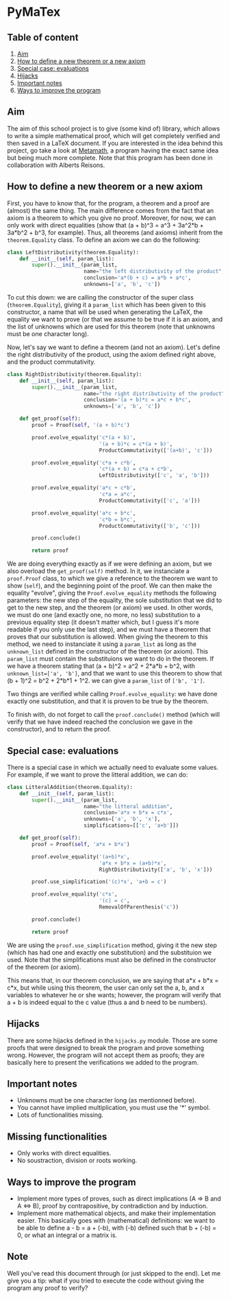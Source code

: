 # PyMaTex
## Table of content
1. [Aim](#Aim)
2. [How to define a new theorem or a new axiom](#How-to-define-a-new-theorem-or-a-new-axiom)
3. [Special case: evaluations](#Special-case-evaluations)
4. [Hijacks](#Hijacks)
5. [Important notes](#Important-notes)
6. [Ways to improve the program](#Ways-to-improve-the-program)

## Aim
The aim of this school project is to give (some kind of) library, which allows to write a simple mathematical proof, which will get completely verified and then saved in a LaTeX document. If you are interested in the idea behind this project, go take a look at [Metamath](http://us.metamath.org/), a program having the exact same idea but being much more complete. Note that this program has been done in collaboration with Alberts Reisons.

## How to define a new theorem or a new axiom
First, you have to know that, for the program, a theorem and a proof are (almost) the same thing. The main difference comes from the fact that an axiom is a theorem to which you give no proof. Moreover, for now, we can only work with direct equalities (show that (a + b)^3 = a^3 + 3a^2\*b + 3a\*b^2 + b^3, for example). Thus, all theorems (and axioms) inherit from the ```theorem.Equality``` class. To define an axiom we can do the following:
```python
class LeftDistributivity(theorem.Equality):
    def __init__(self, param_list):
        super().__init__(param_list,
                         name="the left distributivity of the product",
                         conclusion='a*(b + c) = a*b + a*c',
                         unknowns=['a', 'b', 'c'])
```

To cut this down: we are calling the constructor of the super class (```theorem.Equality```), giving it a ```param_list``` which has been given to this constructor, a name that will be used when generating the LaTeX, the equality we want to prove (or that we assume to be true if it is an axiom, and the list of unknowns which are used for this theorem (note that unknowns must be one character long).

Now, let's say we want to define a theorem (and not an axiom). Let's define the right distributivity of the product, using the axiom defined right above, and the product commutativity. 
```python
class RightDistributivity(theorem.Equality):
    def __init__(self, param_list):
        super().__init__(param_list,
                         name="the right distributivity of the product",
                         conclusion='(a + b)*c = a*c + b*c',
                         unknowns=['a', 'b', 'c'])

    def get_proof(self):
        proof = Proof(self, '(a + b)*c')

        proof.evolve_equality('c*(a + b)',
                              '(a + b)*c = c*(a + b)',
                              ProductCommutativity(['(a+b)', 'c']))

        proof.evolve_equality('c*a + c*b',
                              'c*(a + b) = c*a + c*b',
                              LeftDistributivity(['c', 'a', 'b']))

        proof.evolve_equality('a*c + c*b',
                              'c*a = a*c',
                              ProductCommutativity(['c', 'a']))

        proof.evolve_equality('a*c + b*c',
                              'c*b = b*c',
                              ProductCommutativity(['b', 'c']))

        proof.conclude()

        return proof
```

We are doing everything exactly as if we were defining an axiom, but we also overload the ```get_proof(self)``` method. In it, we instanciate a ```proof.Proof``` class, to which we give a reference to the theorem we want to show (```self```), and the beginning point of the proof. We can then make the equality "evolve", giving the ```Proof.evolve_equality``` methods the following parameters: the new step of the equality, the sole substitution that we did to get to the new step, and the theorem (or axiom) we used. In other words, we must do one (and exactly one, no more, no less) substitution to a previous equality step (it doesn't matter which, but I guess it's more readable if you only use the last step), and we must have a theorem that proves that our substitution is allowed. When giving the theorem to this method, we need to instanciate it using a ```param_list``` as long as the ```unknown_list``` defined in the constructor of the theorem (or axiom). This ```param_list``` must contain the substituions we want to do in the theorem. If we have a theorem stating that (a + b)^2 = a^2 + 2\*a\*b + b^2, with ```unknown_list=['a', 'b']```, and that we want to use this theorem to show that (b + 1)^2 = b^2 + 2\*b\*1 + 1^2. we can give a ```param_list``` of ```['b', '1']```.

Two things are verified while calling ```Proof.evolve_equality```: we have done exactly one substitution, and that it is proven to be true by the theorem.

To finish with, do not forget to call the ```proof.conclude()``` method (which will verify that we have indeed reached the conclusion we gave in the constructor), and to return the proof.

## Special case: evaluations
There is a special case in which we actually need to evaluate some values. For example, if we want to prove the litteral addition, we can do:
```python
class LitteralAddition(theorem.Equality):
    def __init__(self, param_list):
        super().__init__(param_list,
                         name="the litteral addition",
                         conclusion='a*x + b*x = c*x',
                         unknowns=['a', 'b', 'x'],
                         simplifications=[['c', 'a+b']])

    def get_proof(self):
        proof = Proof(self, 'a*x + b*x')

        proof.evolve_equality('(a+b)*x',
                              'a*x + b*x = (a+b)*x',
                              RightDistributivity(['a', 'b', 'x']))

        proof.use_simplification('(c)*x', 'a+b = c')

        proof.evolve_equality('c*x',
                              '(c) = c',
                              RemovalOfParenthesis('c'))

        proof.conclude()

        return proof
```

We are using the ```proof.use_simplification``` method, giving it the new step (which has had one and exactly one substitution) and the substituion we used. Note that the simplifications must also be defined in the constructor of the theorem (or axiom). 

This means that, in our theorem conclusion, we are saying that a\*x + b\*x = c\*x, but while using this theorem, the user can only set the a, b, and x variables to whatever he or she wants; however, the program will verify that a + b is indeed equal to the c value (thus a and b need to be numbers).

## Hijacks
There are some hijacks defined in the ```hijacks.py``` module. Those are some proofs that were designed to break the program and prove something wrong. However, the program will not accept them as proofs; they are basically here to present the verifications we added to the program. 

## Important notes
- Unknowns must be one character long (as mentionned before).
- You cannot have implied multiplication, you must use the '\*' symbol.
- Lots of functionalities missing.

## Missing functionalities
- Only works with direct equalities.
- No soustraction, division or roots working.

## Ways to improve the program
- Implement more types of proves, such as direct implications (A => B and A <=> B), proof by contrapositive, by contradiction and by induction.
- Implement more mathematical objects, and make their implementation easier. This basically goes with (mathematical) definitions: we want to be able to define a - b = a + (-b), with (-b) defined such that b + (-b) = 0, or what an integral or a matrix is. 

## Note
Well you've read this document through (or just skipped to the end). Let me give you a tip: what if you tried to execute the code without giving the program any proof to verify?
